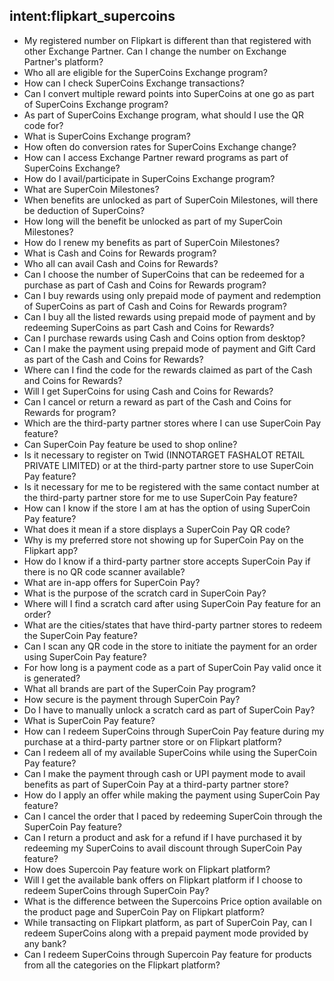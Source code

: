 ## intent:flipkart_supercoins
 - My registered number on Flipkart is different than that registered with other Exchange Partner. Can I change the number on Exchange Partner's platform?
 - Who all are eligible for the SuperCoins Exchange program?
 - How can I check SuperCoins Exchange transactions?
 - Can I convert multiple reward points into SuperCoins at one go as part of SuperCoins Exchange program?
 - As part of SuperCoins Exchange program, what should I use the QR code for?
 - What is SuperCoins Exchange program?
 - How often do conversion rates for SuperCoins Exchange change?
 - How can I access Exchange Partner reward programs as part of SuperCoins Exchange?
 - How do I avail/participate in SuperCoins Exchange program?
 - What are SuperCoin Milestones?
 - When benefits are unlocked as part of SuperCoin Milestones, will there be deduction of SuperCoins?
 - How long will the benefit be unlocked as part of my SuperCoin Milestones?
 - How do I renew my benefits as part of SuperCoin Milestones?
 - What is Cash and Coins for Rewards program?
 - Who all can avail Cash and Coins for Rewards?
 - Can I choose the number of SuperCoins that can be redeemed for a purchase as part of Cash and Coins for Rewards program?
 - Can I buy rewards using only prepaid mode of payment and redemption of SuperCoins as part of Cash and Coins for Rewards program?
 - Can I buy all the listed rewards using prepaid mode of payment and by redeeming SuperCoins as part Cash and Coins for Rewards?
 - Can I purchase rewards using Cash and Coins option from desktop?
 - Can I make the payment using prepaid mode of payment and Gift Card as part of the Cash and Coins for Rewards?
 - Where can I find the code for the rewards claimed as part of the Cash and Coins for Rewards?
 - Will I get SuperCoins for using Cash and Coins for Rewards?
 - Can I cancel or return a reward as part of the Cash and Coins for Rewards for program?
 - Which are the third-party partner stores where I can use SuperCoin Pay feature?
 - Can SuperCoin Pay feature be used to shop online?
 - Is it necessary to register on Twid (INNOTARGET FASHALOT RETAIL PRIVATE LIMITED) or at the third-party partner store to use SuperCoin Pay feature?
 - Is it necessary for me to be registered with the same contact number at the third-party partner store for me to use SuperCoin Pay feature?
 - How can I know if the store I am at has the option of using SuperCoin Pay feature?
 - What does it mean if a store displays a SuperCoin Pay QR code?
 - Why is my preferred store not showing up for SuperCoin Pay on the Flipkart app?
 - How do I know if a third-party partner store accepts SuperCoin Pay if there is no QR code scanner available?
 - What are in-app offers for SuperCoin Pay?
 - What is the purpose of the scratch card in SuperCoin Pay?
 - Where will I find a scratch card after using SuperCoin Pay feature for an order?
 - What are the cities/states that have third-party partner stores to redeem the SuperCoin Pay feature?
 - Can I scan any QR code in the store to initiate the payment for an order using SuperCoin Pay feature?
 - For how long is a payment code as a part of SuperCoin Pay valid once it is generated?
 - What all brands are part of the SuperCoin Pay program?
 - How secure is the payment through SuperCoin Pay?
 - Do I have to manually unlock a scratch card as part of SuperCoin Pay?
 - What is SuperCoin Pay feature?
 - How can I redeem SuperCoins through SuperCoin Pay feature during my purchase at a third-party partner store or on Flipkart platform?
 - Can I redeem all of my available SuperCoins while using the SuperCoin Pay feature?
 - Can I make the payment through cash or UPI payment mode to avail benefits as part of SuperCoin Pay at a third-party partner store?
 - How do I apply an offer while making the payment using SuperCoin Pay feature?
 - Can I cancel the order that I paced by redeeming SuperCoin through the SuperCoin Pay feature?
 - Can I return a product and ask for a refund if I have purchased it by redeeming my SuperCoins to avail discount through SuperCoin Pay feature?
 - How does Supercoin Pay feature work on Flipkart platform?
 - Will I get the available bank offers on Flipkart platform if I choose to redeem SuperCoins through SuperCoin Pay?
 - What is the difference between the Supercoins Price option available on the product page and SuperCoin Pay on Flipkart platform?
 - While transacting on Flipkart platform, as part of SuperCoin Pay, can I redeem SuperCoins along with a prepaid payment mode provided by any bank?
 - Can I redeem SuperCoins through Supercoin Pay feature for products from all the categories on the Flipkart platform?
